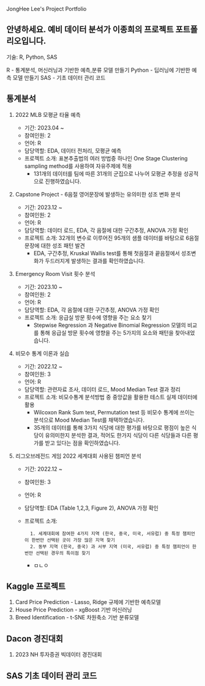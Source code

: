 JongHee Lee's Project Portfolio

## 안녕하세요. 예비 데이터 분석가 이종희의 프로젝트 포트폴리오입니다.
기술: R, Python, SAS 

R - 통계분석, 머신러닝과 기반한 예측,분류 모델 만들기
Python - 딥러닝에 기반한 예측 모델 만들기
SAS - 기초 데이터 관리 코드


## 통계분석
1. 2022 MLB 모평균 타율 예측 
     - 기간: 2023.04 ~
     - 참여인원: 2
     - 언어: R
     - 담당역할: EDA, 데이터 전처리, 모평균 예측
     - 프로젝트 소개: 표본추출법의 여러 방법중 하나인 One Stage Clustering sampling method를 사용하여 자유주제에 적용
          - 131개의 데이터를 팀에 따른 31개의 군집으로 나누어 모평균 추정을 성공적으로 진행하였습니다. 


2. Capstone Project - 6음절 영어문장에 발생하는 유의미한 성조 변화 분석 
     - 기간: 2023.12 ~
     - 참여인원: 2
     - 언어: R
     - 담당역할: 데이터 로드, EDA, 각 음절에 대한 구간추정, ANOVA 가정 확인
     - 프로젝트 소개: 32개의 변수로 이루어진 95개의 샘플 데이터를 바탕으로 6음절 문장에 대한 성조 패턴 발견
          - EDA, 구간추정, Kruskal Wallis test를 통해 첫음절과 끝음절에서 성조변화가 두드러지게 발생하는 결과를 확인하였습니다.


3. Emergency Room Visit 횟수 분석 
     - 기간: 2023.10 ~
     - 참여인원: 2
     - 언어: R
     - 담당역할: EDA, 각 음절에 대한 구간추정, ANOVA 가정 확인
     - 프로젝트 소개: 응급실 방문 횟수에 영향을 주는 요소 찾기
          - Stepwise Regression 과 Negative Binomial Regression 모델의 비교를 통해 응급실 방문 횟수에 영향을 주는 5가지의 요소와 패턴을 찾아내었습니다.
            
            
4. 비모수 통계 이론과 실습 
     - 기간: 2022.12 ~
     - 참여인원: 3
     - 언어: R
     - 담당역할: 관련자료 조사, 데이터 로드, Mood Median Test 결과 정리
     - 프로젝트 소개: 비모수통계 분석방법 중 중앙값을 활용한 테스트 실제 데이터에 활용 
          - Wilcoxon Rank Sum test, Permutation test 등 비모수 통계에 쓰이는 분석으로 Mood Median Test를 채택하였습니다.
          - 35개의 데이터를 통해 3가지 식당에 대한 평가를 바탕으로 평점이 높은 식당이 유의미한지 분석한 결과, 적어도 한가지 식당이 다른 식당들과 다른 평가를 받고 있다는 점을 확인하였습니다.
            
            
5. 리그오브레전드 게임 2022 세계대회 사용된 챔피언 분석 
     - 기간: 2022.12 ~
     - 참여인원: 3
     - 언어: R
     - 담당역할: EDA (Table 1,2,3, Figure 2), ANOVA 가정 확인
     - 프로젝트 소개:
       
             1. 세계대회에 참여한 4가지 지역 (한국, 중국, 미국, 서유럽) 중 특정 챔피언이 한번만 선택된 곳이 가장 많은 지역 찾기
             2. 동부 지역 (한국, 중국) 과 서부 지역 (미국, 서유럽) 중 특정 챔피언이 한번만 선택된 경우의 특이점 찾기

          - ㅁㄴㅇ



     
## Kaggle 프로젝트
1. Card Price Prediction - Lasso, Ridge 규제에 기반한 예측모델
2. House Price Prediction - xgBoost 기반 머신러닝
3. Breed Identification - t-SNE 차원축소 기반 분류모델


## Dacon 경진대회
1. 2023 NH 투자증권 빅데이터 경진대회

## SAS 기초 데이터 관리 코드

